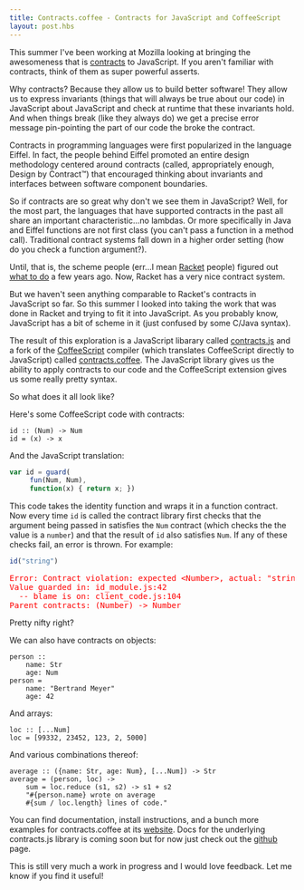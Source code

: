```yaml
---
title: Contracts.coffee - Contracts for JavaScript and CoffeeScript
layout: post.hbs
---
```


This summer I've been working at Mozilla looking at bringing the
awesomeness that is
[contracts](http://en.wikipedia.org/wiki/Design_by_contract) to
JavaScript. If you aren't familiar with contracts, think of them as
super powerful asserts.

Why contracts? Because they allow us to build
better software! They allow us to express invariants (things that will
always be true about our code) in JavaScript about JavaScript and
check at runtime that these invariants hold. And when things break
(like they always do) we get a precise error message pin-pointing the
part of our code the broke the contract.

Contracts in programming languages were first popularized in the
language Eiffel. In fact, the people behind Eiffel promoted an entire
design methodology centered around contracts (called, appropriately
enough, Design by Contract&trade;) that encouraged thinking about invariants and
interfaces between software component boundaries.

So if contracts are so great why don't we see them in JavaScript?
Well, for the most part, the languages that have supported contracts in
the past all share an important characteristic...no lambdas. Or more
specifically in Java and Eiffel functions are not first class (you
can't pass a function in a method call). Traditional contract systems
fall down in a higher order setting (how do you check a function
argument?).

Until, that is, the scheme people (err...I mean
[Racket](http://racket-lang.org/) people) figured out
[what to do](http://www.eecs.northwestern.edu/~robby/pubs/papers/ho-contracts-techreport.pdf)
a few years ago. Now, Racket has a very nice contract system.

But we haven't seen anything comparable to Racket's contracts in
JavaScript so far. So this summer I looked into taking the work that
was done in Racket and trying to fit it into JavaScript. As you
probably know, JavaScript has a bit of scheme in it (just confused by
some C/Java syntax).

The result of this exploration is a JavaScript libarary called
[contracts.js](https://github.com/disnet/contracts.js) and
a fork of the
[CoffeeScript](http://jashkenas.github.com/coffee-script/) compiler
(which translates CoffeeScript directly to JavaScript) called
[contracts.coffee](http://disnetdev.com/contracts.coffee/).
The JavaScript library gives us the ability to apply contracts to our
code and the CoffeeScript extension gives us some really pretty
syntax.

So what does it all look like?

Here's some CoffeeScript code with contracts:

```
id :: (Num) -> Num
id = (x) -> x
```

And the JavaScript translation:

```js
var id = guard(
     fun(Num, Num),
     function(x) { return x; })
```

This code takes the identity function and wraps it in a
function contract. Now every time `id` is called the contract library
first checks that the argument being passed in satisfies the `Num`
contract (which checks the the value is a `number`) and that the
result of `id` also satisfies `Num`. If any of these checks fail, an
error is thrown. For example:

```js
id("string")
```

<pre style='color: red'>
Error: Contract violation: expected &lt;Number&gt;, actual: "string"
Value guarded in: id_module.js:42
  -- blame is on: client_code.js:104
Parent contracts: (Number) -> Number
</pre>

Pretty nifty right?

We can also have contracts on objects:

```
person ::
    name: Str
    age: Num
person =
    name: "Bertrand Meyer"
    age: 42
```

And arrays:

```
loc :: [...Num]
loc = [99332, 23452, 123, 2, 5000]
```

And various combinations thereof:

```
average :: ({name: Str, age: Num}, [...Num]) -> Str
average = (person, loc) ->
    sum = loc.reduce (s1, s2) -> s1 + s2
    "#{person.name} wrote on average
    #{sum / loc.length} lines of code."
```

You can find documentation, install instructions, and a bunch more
examples for contracts.coffee at its
[website](http://disnetdev.com/contracts.coffee/). Docs for the
underlying contracts.js library is coming soon but for now just check
out the [github](https://github.com/disnet/contracts.js) page.

This is still very much a work in progress and I would love
feedback. Let me know if you find it useful!
